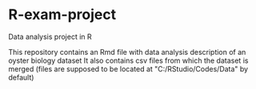 # R-exam-project
Data analysis project in R

This repository contains an Rmd file with data analysis description of an oyster biology dataset
It also contains csv files from which the dataset is merged (files are supposed to be located at "C:/RStudio/Codes/Data" by default)

